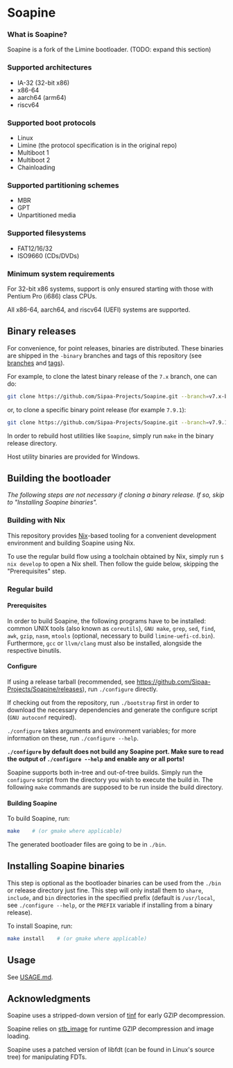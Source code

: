 # Soapine

### What is Soapine?

Soapine is a fork of the Limine bootloader. (TODO: expand this section)

### Supported architectures
* IA-32 (32-bit x86)
* x86-64
* aarch64 (arm64)
* riscv64

### Supported boot protocols
* Linux
* Limine (the protocol specification is in the original repo)
* Multiboot 1
* Multiboot 2
* Chainloading

### Supported partitioning schemes
* MBR
* GPT
* Unpartitioned media

### Supported filesystems
* FAT12/16/32
* ISO9660 (CDs/DVDs)

### Minimum system requirements
For 32-bit x86 systems, support is only ensured starting with those with
Pentium Pro (i686) class CPUs.

All x86-64, aarch64, and riscv64 (UEFI) systems are supported.

## Binary releases

For convenience, for point releases, binaries are distributed. These binaries
are shipped in the `-binary` branches and tags of this repository
(see [branches](https://github.com/Sipaa-Projects/Soapine/branches/all) and
[tags](https://github.com/Sipaa-Projects/Soapine/tags)).

For example, to clone the latest binary release of the `7.x` branch, one can do:
```bash
git clone https://github.com/Sipaa-Projects/Soapine.git --branch=v7.x-binary --depth=1
```
or, to clone a specific binary point release (for example `7.9.1`):
```bash
git clone https://github.com/Sipaa-Projects/Soapine.git --branch=v7.9.1-binary --depth=1
```

In order to rebuild host utilities like `Soapine`, simply run `make` in the binary
release directory.

Host utility binaries are provided for Windows.

## Building the bootloader

*The following steps are not necessary if cloning a binary release. If so, skip to*
*"Installing Soapine binaries".*

### Building with Nix

This repository provides [Nix](https://nixos.org/)-based tooling for a convenient
development environment and building Soapine using Nix.

To use the regular build flow using a toolchain obtained by Nix, simply
run `$ nix develop` to open a Nix shell. Then follow the guide below,
skipping the "Prerequisites" step.

### Regular build

#### Prerequisites

In order to build Soapine, the following programs have to be installed:
common UNIX tools (also known as `coreutils`),
`GNU make`, `grep`, `sed`, `find`, `awk`, `gzip`, `nasm`, `mtools`
(optional, necessary to build `limine-uefi-cd.bin`).
Furthermore, `gcc` or `llvm/clang` must also be installed, alongside
the respective binutils.

#### Configure

If using a release tarball (recommended, see https://github.com/Sipaa-Projects/Soapine/releases),
run `./configure` directly.

If checking out from the repository, run `./bootstrap` first in order to download the
necessary dependencies and generate the configure script (`GNU autoconf` required).

`./configure` takes arguments and environment variables; for more information on
these, run `./configure --help`.

**`./configure` by default does not build any Soapine port. Make sure to read the**
**output of `./configure --help` and enable any or all ports!**

Soapine supports both in-tree and out-of-tree builds. Simply run the `configure`
script from the directory you wish to execute the build in. The following `make`
commands are supposed to be run inside the build directory.

#### Building Soapine

To build Soapine, run:
```bash
make    # (or gmake where applicable)
```

The generated bootloader files are going to be in `./bin`.

## Installing Soapine binaries

This step is optional as the bootloader binaries can be used from the `./bin` or
release directory just fine. This step will only install them to `share`, `include`, and
`bin` directories in the specified prefix (default is `/usr/local`, see
`./configure --help`, or the `PREFIX` variable if installing from a binary release).

To install Soapine, run:
```bash
make install    # (or gmake where applicable)
```

## Usage

See [USAGE.md](USAGE.md).

## Acknowledgments
Soapine uses a stripped-down version of [tinf](https://github.com/jibsen/tinf) for early GZIP decompression.

Soapine relies on [stb_image](https://github.com/nothings/stb/blob/master/stb_image.h) for runtime GZIP decompression and image loading.

Soapine uses a patched version of libfdt (can be found in Linux's source tree) for manipulating FDTs.
